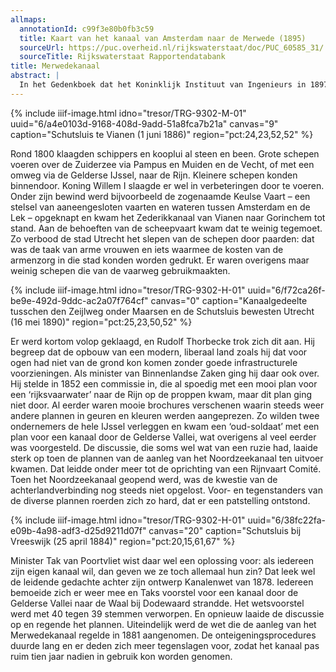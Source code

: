 ```yaml
---
allmaps:
  annotationId: c99f3e80b0fb3c59
  title: Kaart van het kanaal van Amsterdam naar de Merwede (1895)
  sourceUrl: https://puc.overheid.nl/rijkswaterstaat/doc/PUC_60585_31/
  sourceTitle: Rijkswaterstaat Rapportendatabank
title: Merwedekanaal
abstract: |
  In het Gedenkboek dat het Koninklijk Instituut van Ingenieurs in 1897 uitbracht ter gelegenheid van het 50-jarig bestaan, werd gememoreerd dat er in Nederland in die vijftig jaar tijd 23 kanalen waren aangelegd. Veruit het langste kanaal – en zeker ook een van de belangrijkste – was het Merwedekanaal. Doel van het kanaal was ‘het verschaffen van een betere scheepvaartgemeenschap’ van Amsterdam naar de Rijn. Het kanaal verbond het IJ met Gorcum en had een lengte van ruim 71 kilometer. Andere getallen: bodembreedte 20 meter, breedte op kanaalpeil 33,20 meterdiepte onder het kanaalpeil 3,1 m. Het bestond uit vier panden, die door schutsluizen werden gescheiden en over het kanaal lagen 34 bruggen. Het kwam na lange discussie tot stand tussen 1881 en 1893. Toen het gereed kwam werd het een ‘kikkersloot’ genoemd.
---
```


{% include iiif-image.html idno="tresor/TRG-9302-M-01" uuid="6/a4e0103d-9168-408d-9add-51a8fca7b21a" canvas="9" caption="Schutsluis te Vianen (1 juni 1886)" region="pct:24,23,52,52" %}

Rond 1800 klaagden schippers en kooplui al steen en been. Grote schepen voeren over de Zuiderzee via Pampus en Muiden en de Vecht, of met een omweg via de Gelderse IJssel, naar de Rijn. Kleinere schepen konden binnendoor. Koning Willem I slaagde er wel in verbeteringen door te voeren. Onder zijn bewind werd bijvoorbeeld de zogenaamde Keulse Vaart – een stelsel van aaneengesloten vaarten en wateren tussen Amsterdam en de Lek – opgeknapt en kwam het Zederikkanaal van Vianen naar Gorinchem tot stand. Aan de behoeften van de scheepvaart kwam dat te weinig tegemoet. Zo verbood de stad Utrecht het slepen van de schepen door paarden: dat was de taak van arme vrouwen en iets waarmee de kosten van de armenzorg in die stad konden worden gedrukt. Er waren overigens maar weinig schepen die van de vaarweg gebruikmaakten. 

{% include iiif-image.html idno="tresor/TRG-9302-H-01" uuid="6/f72ca26f-be9e-492d-9ddc-ac2a07f764cf" canvas="0" caption="Kanaalgedeelte tusschen den Zeijlweg onder Maarsen en de Schutsluis bewesten Utrecht (16 mei 1890)" region="pct:25,23,50,52" %}

Er werd kortom volop geklaagd, en Rudolf Thorbecke trok zich dit aan. Hij begreep dat de opbouw van een modern, liberaal land zoals hij dat voor ogen had niet van de grond kon komen zonder goede infrastructurele voorzieningen. Als minister van Binnenlandse Zaken ging hij daar ook over. Hij stelde in 1852 een commissie in, die al spoedig met een mooi plan voor een ‘rijksvaarwater’ naar de Rijn op de proppen kwam, maar dit plan ging niet door. Al eerder waren mooie brochures verschenen waarin steeds weer andere plannen in geuren en kleuren werden aangeprezen. Zo wilden twee ondernemers de hele IJssel verleggen en kwam een ‘oud-soldaat’ met een plan voor een kanaal door de Gelderse Vallei, wat overigens al veel eerder was voorgesteld. De discussie, die soms wel wat van een ruzie had, laaide sterk op toen de plannen van de aanleg van het Noordzeekanaal ten uitvoer kwamen. Dat leidde onder meer tot de oprichting van een Rijnvaart Comité. Toen het Noordzeekanaal geopend werd, was de kwestie van de achterlandverbinding nog steeds niet opgelost. Voor- en tegenstanders van de diverse plannen roerden zich zo hard, dat er een patstelling ontstond.

{% include iiif-image.html idno="tresor/TRG-9302-H-01" uuid="6/38fc22fa-e09b-4a98-adf3-d25d9211d07f" canvas="20" caption="Schutsluis bij Vreeswijk (25 april 1884)" region="pct:20,15,61,67" %}

Minister Tak van Poortvliet wist daar wel een oplossing voor: als iedereen zijn eigen kanaal wil, dan geven we ze toch allemaal hun zin? Dat leek wel de leidende gedachte achter zijn ontwerp Kanalenwet van 1878. Iedereen bemoeide zich er weer mee en Taks voorstel voor een kanaal door de Gelderse Vallei naar de Waal bij Dodewaard strandde. Het wetsvoorstel werd met 40 tegen 39 stemmen verworpen. En opnieuw laaide de discussie op en regende het plannen. Uiteindelijk werd de wet die de aanleg van het Merwedekanaal regelde in 1881 aangenomen. De onteigeningsprocedures duurde lang en er deden zich meer tegenslagen voor, zodat het kanaal pas ruim tien jaar nadien in gebruik kon worden genomen.